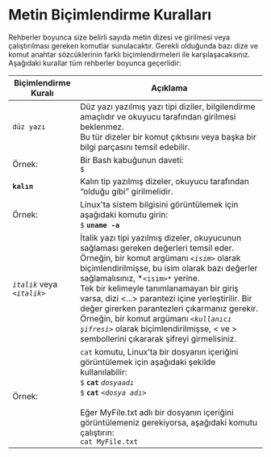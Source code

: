 # Metin Biçimlendirme Kuralları

Rehberler boyunca size belirli sayıda metin dizesi ve girilmesi veya çalıştırılması gereken komutlar sunulacaktır. Gerekli olduğunda bazı dize ve komut anahtar sözcüklerinin farklı biçimlendirmeleri ile karşılaşacaksınız. Aşağıdaki kurallar tüm rehberler boyunca geçerlidir:

| Biçimlendirme Kuralı             | Açıklama |
| -----------------------------  | ------------------------------------------------------------ |
|`düz yazı` | Düz yazı yazılmış yazı tipi diziler, bilgilendirme amaçlıdır ve okuyucu tarafından girilmesi beklenmez.<br>Bu tür dizeler bir komut çıktısını veya başka bir bilgi parçasını temsil edebilir. |
|Örnek: | Bir Bash kabuğunun daveti:<br>`$`                     |
|**`kalın`**  | Kalın tip yazılmış dizeler, okuyucu tarafından “olduğu gibi” girilmelidir. |
|Örnek: | Linux'ta sistem bilgisini görüntülemek için aşağıdaki komutu girin:<br>`$` **`uname -a`** |
|*`italik`* veya  *`<italik>`* | İtalik yazı tipi yazılmış dizeler, okuyucunun sağlaması gereken değerleri temsil eder. Örneğin, bir komut argümanı *`<isim>`* olarak biçimlendirilmişse, bu isim olarak bazı değerler sağlamalısınız, *`<isim>*` yerine.<br>Tek bir kelimeyle tanımlanamayan bir giriş varsa, dizi <...> parantezi içine yerleştirilir. Bir değer girerken parantezleri çıkarmanız gerekir. Örneğin, bir komut argümanı *`<kullanıcı şifresi>`* olarak biçimlendirilmişse, < ve > sembollerini çıkararak şifreyi girmelisiniz. |
|Örnek: | `cat` komutu, Linux’ta bir dosyanın içeriğini görüntülemek için aşağıdaki şekilde kullanılabilir:<br>`$` **`cat`** *`dosyaadı`*<br>`$` **`cat`** *`<dosya adı>`*<br><br> Eğer MyFile.txt adlı bir dosyanın içeriğini görüntülemeniz gerekiyorsa, aşağıdaki komutu çalıştırın:<br>`cat MyFile.txt` |